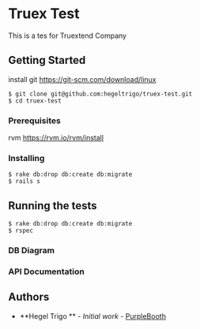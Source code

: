 # Truex Test

This is a tes for Truextend Company

## Getting Started

install git https://git-scm.com/download/linux

```
$ git clone git@github.com:hegeltrigo/truex-test.git
$ cd truex-test
```

### Prerequisites

rvm https://rvm.io/rvm/install

### Installing

```
$ rake db:drop db:create db:migrate 
$ rails s
```

## Running the tests

```
$ rake db:drop db:create db:migrate
$ rspec
```


### DB Diagram


### API Documentation




## Authors

* **Hegel Trigo ** - *Initial work* - [PurpleBooth](https://www.linkedin.com/in/hegeltrigo/)

